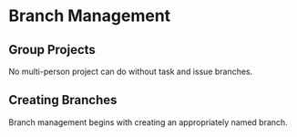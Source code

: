 # Branch Management

## Group Projects

No multi-person project can do without task and issue branches.

## Creating Branches

Branch management begins with creating an appropriately named branch.
